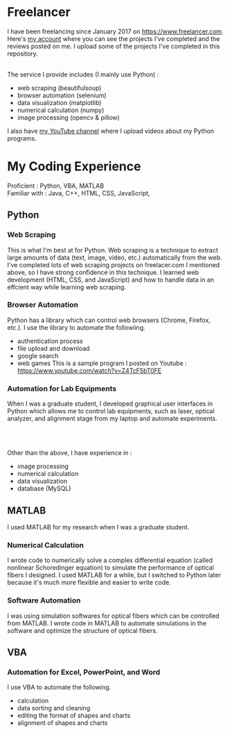 # Freelancer

I have been freelancing since January 2017 on https://www.freelancer.com. Here's [my account](https://www.freelancer.com/u/harupy#/) where you can see the projects I've completed and the reviews posted on me. I upload some of the projects I've completed in this repository.<br>
<br>

The service I provide includes (I mainly use Python) :
- web scraping (beautifulsoup)
- browser automation (selenium)
- data visualization (matplotlib)
- numerical calculation (numpy)
- image processing (opencv & pillow)

I also have [my YouTube channel](https://www.youtube.com/channel/UCJlw4oNDThhfdeiE57qLQuQ) where I upload videos about my Python programs.

# My Coding Experience

Proficient : Python, VBA, MATLAB <br>
Familiar with : Java, C++, HTML, CSS, JavaScript,

## Python
### Web Scraping
This is what I'm best at for Python. Web scraping is a technique to extract large amounts of data (text, image, video, etc.) automatically from the web. I've completed lots of web scraping projects on freelacer.com I mentioned above, so I have strong confidence in this technique. I learned web development (HTML, CSS, and JavaScript) and how to handle data in an effcient way while learning web scraping.

### Browser Automation
Python has a library which can control web browsers (Chrome, Firefox, etc.). I use the library to automate the followiing.
- authentication process
- file upload and download
- google search
- web games
This is a sample program I posted on Youtube : <br>
https://www.youtube.com/watch?v=Z4TcF5bT0FE

### Automation for Lab Equipments
When I was a graduate student, I developed graphical user interfaces in Python which allows me to control lab equipments, such as laser, optical analyzer, and alignment stage from my laptop and automate experiments.

<br>
<br>

Other than the above, I have experience in :
- image processing
- numerical calculation
- data visualization
- database (MySQL)

## MATLAB
I used MATLAB for my research when I was a graduate student.

### Numerical Calculation
I wrote code to numerically solve a complex differential equation (called nonlinear Schoredinger equation) to simulate the performance of optical fibers I designed. I used MATLAB for a while, but I switched to Python later because it's much more flexible and easier to write code.

### Software Automation
I was using simulation softwares for optical fibers which can be controlled from MATLAB. I wrote code in MATLAB to automate simulations in the software and optimize the structure of optical fibers.

## VBA
### Automation for Excel, PowerPoint, and Word
I use VBA to automate the following.
- calculation
- data sorting and cleaning
- editing the format of shapes and charts
- alignment of shapes and charts
